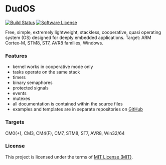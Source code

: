 # DudOS
  [![Build Status](https://travis-ci.org/stateos/DudOS.svg)](https://travis-ci.org/stateos/DudOS)
  [![Software License](https://img.shields.io/github/license/stateos/DudOS.svg)](https://opensource.org/licenses/MIT)

Free, simple, extremely lightweight, stackless, cooperative, quasi operating system (OS) designed for deeply embedded applications.
Target: ARM Cortex-M, STM8, ST7, AVR8 families, Windows.

### Features

- kernel works in cooperative mode only
- tasks operate on the same stack
- timers
- binary semaphores
- protected signals
- events
- mutexes
- all documentation is contained within the source files
- examples and templates are in separate repositories on [GitHub](https://github.com/stateos)

### Targets

CM0(+), CM3, CM4(F), CM7, STM8, ST7, AVR8, Win32/64

### License

This project is licensed under the terms of [MIT License (MIT)](https://opensource.org/licenses/MIT).
